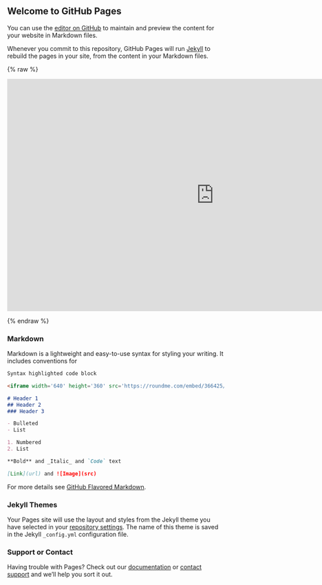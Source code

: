## Welcome to GitHub Pages

You can use the [editor on GitHub](https://github.com/drt99/portfolio/edit/master/README.md) to maintain and preview the content for your website in Markdown files.

Whenever you commit to this repository, GitHub Pages will run [Jekyll](https://jekyllrb.com/) to rebuild the pages in your site, from the content in your Markdown files.

{% raw %}

<iframe width="960" height="540" src='https://roundme.com/embed/366425/1248330' frameborder='0' webkitallowfullscreen mozallowfullscreen allowfullscreen></iframe>

{% endraw %}

### Markdown

Markdown is a lightweight and easy-to-use syntax for styling your writing. It includes conventions for

```markdown
Syntax highlighted code block

<iframe width='640' height='360' src='https://roundme.com/embed/366425/1248330' frameborder='0' webkitallowfullscreen mozallowfullscreen allowfullscreen></iframe>

# Header 1
## Header 2
### Header 3

- Bulleted
- List

1. Numbered
2. List

**Bold** and _Italic_ and `Code` text

[Link](url) and ![Image](src)
```

For more details see [GitHub Flavored Markdown](https://guides.github.com/features/mastering-markdown/).

### Jekyll Themes

Your Pages site will use the layout and styles from the Jekyll theme you have selected in your [repository settings](https://github.com/drt99/portfolio/settings). The name of this theme is saved in the Jekyll `_config.yml` configuration file.

### Support or Contact

Having trouble with Pages? Check out our [documentation](https://help.github.com/categories/github-pages-basics/) or [contact support](https://github.com/contact) and we’ll help you sort it out.

